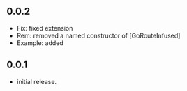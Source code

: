 ## 0.0.2

* Fix: fixed extension
* Rem: removed a named constructor of [GoRouteInfused]
* Example: added

## 0.0.1

* initial release.
